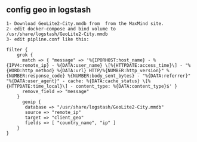 ## config geo in logstash
    1- Download GeoLite2-City.mmdb from  from the MaxMind site.
    2- edit docker-compose and bind volume to /usr/share/logstash/GeoLite2-City.mmdb
    3- edit pipline.conf like this:

```jsonc
filter {
    grok { 
      match => { "message" => '%{IPORHOST:host_name} - %{IPV4:remote_ip} - %{DATA:user_name} \[%{HTTPDATE:access_time}\] - "%{WORD:http_method} %{DATA:url} HTTP/%{NUMBER:http_version}" %{NUMBER:response_code} %{NUMBER:body_sent_bytes} - "%{DATA:referrer}" "%{DATA:user_agent}" - cache: %{DATA:cache_status} \[%{HTTPDATE:time_local}\] - content_type: %{DATA:content_type}$' } 
      remove_field => "message"
    } 
      geoip {
       database => "/usr/share/logstash/GeoLite2-City.mmdb"
       source => "remote_ip"
       target => "client_geo"
       fields => [ "country_name", "ip" ] 
    }
}
```
